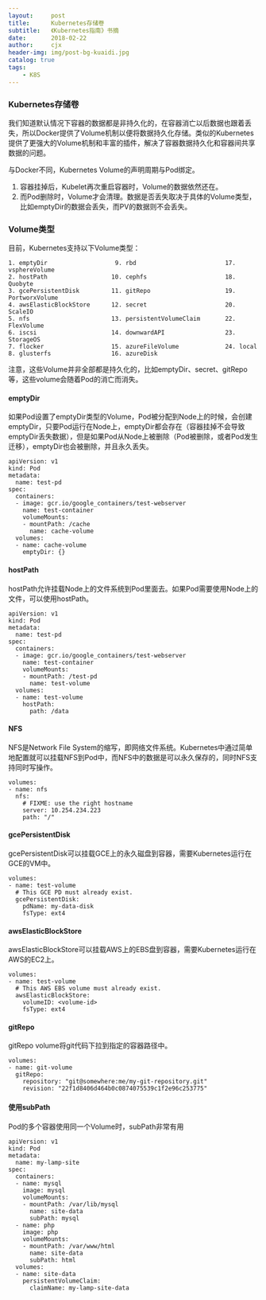 ```yaml
---
layout:     post
title:      Kubernetes存储卷
subtitle:   《Kubernetes指南》书摘
date:       2018-02-22
author:     cjx
header-img: img/post-bg-kuaidi.jpg
catalog: true
tags:
    - K8S
---
```


### Kubernetes存储卷

我们知道默认情况下容器的数据都是非持久化的，在容器消亡以后数据也跟着丢失，所以Docker提供了Volume机制以便将数据持久化存储。类似的Kubernetes提供了更强大的Volume机制和丰富的插件，解决了容器数据持久化和容器间共享数据的问题。

与Docker不同，Kubernetes Volume的声明周期与Pod绑定。
1. 容器挂掉后，Kubelet再次重启容器时，Volume的数据依然还在。
2. 而Pod删除时，Volume才会清理。数据是否丢失取决于具体的Volume类型，比如emptyDir的数据会丢失，而PV的数据则不会丢失。

### Volume类型

目前，Kubernetes支持以下Volume类型：
```
1. emptyDir                   9. rbd                         17. vsphereVolume               
2. hostPath                  10. cephfs                      18. Quobyte
3. gcePersistentDisk         11. gitRepo                     19. PortworxVolume
4. awsElasticBlockStore      12. secret                      20. ScaleIO
5. nfs                       13. persistentVolumeClaim       22. FlexVolume
6. iscsi                     14. downwardAPI                 23. StorageOS
7. flocker                   15. azureFileVolume             24. local
8. glusterfs                 16. azureDisk
```

注意，这些Volume并非全部都是持久化的，比如emptyDir、secret、gitRepo等，这些volume会随着Pod的消亡而消失。

#### emptyDir

如果Pod设置了emptyDir类型的Volume，Pod被分配到Node上的时候，会创建emptyDir，只要Pod运行在Node上，emptyDir都会存在（容器挂掉不会导致emptyDir丢失数据），但是如果Pod从Node上被删除（Pod被删除，或者Pod发生迁移），emptyDir也会被删除，并且永久丢失。
```
apiVersion: v1
kind: Pod
metadata:
  name: test-pd
spec:
  containers:
  - image: gcr.io/google_containers/test-webserver
    name: test-container
    volumeMounts:
    - mountPath: /cache
      name: cache-volume
  volumes:
  - name: cache-volume
    emptyDir: {}
```

#### hostPath
 
hostPath允许挂载Node上的文件系统到Pod里面去。如果Pod需要使用Node上的文件，可以使用hostPath。
```
apiVersion: v1
kind: Pod
metadata:
  name: test-pd
spec:
  containers:
  - image: gcr.io/google_containers/test-webserver
    name: test-container
    volumeMounts:
    - mountPath: /test-pd
      name: test-volume
  volumes:
  - name: test-volume
    hostPath:
      path: /data
```

#### NFS

NFS是Network File System的缩写，即网络文件系统。Kubernetes中通过简单地配置就可以挂载NFS到Pod中，而NFS中的数据是可以永久保存的，同时NFS支持同时写操作。
```
volumes:
- name: nfs
  nfs:
    # FIXME: use the right hostname
    server: 10.254.234.223
    path: "/"
```

#### gcePersistentDisk

gcePersistentDisk可以挂载GCE上的永久磁盘到容器，需要Kubernetes运行在GCE的VM中。
```
volumes:
- name: test-volume
  # This GCE PD must already exist.
  gcePersistentDisk:
    pdName: my-data-disk
    fsType: ext4
```

#### awsElasticBlockStore

awsElasticBlockStore可以挂载AWS上的EBS盘到容器，需要Kubernetes运行在AWS的EC2上。
```
volumes:
- name: test-volume
  # This AWS EBS volume must already exist.
  awsElasticBlockStore:
    volumeID: <volume-id>
    fsType: ext4
```

#### gitRepo

gitRepo volume将git代码下拉到指定的容器路径中。
```
volumes:
- name: git-volume
  gitRepo:
    repository: "git@somewhere:me/my-git-repository.git"
    revision: "22f1d8406d464b0c0874075539c1f2e96c253775"
```

#### 使用subPath

Pod的多个容器使用同一个Volume时，subPath非常有用
```
apiVersion: v1
kind: Pod
metadata:
  name: my-lamp-site
spec:
  containers:
  - name: mysql
    image: mysql
    volumeMounts:
    - mountPath: /var/lib/mysql
      name: site-data
      subPath: mysql
  - name: php
    image: php
    volumeMounts:
    - mountPath: /var/www/html
      name: site-data
      subPath: html
  volumes:
  - name: site-data
    persistentVolumeClaim:
      claimName: my-lamp-site-data 
```
